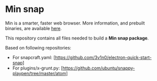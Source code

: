 # Min snap

Min is a smarter, faster web browser.
More information, and prebuilt binaries, are available [here](https://minbrowser.github.io/min/).

This repository contains all files needed to build a **Min snap package**.

Based on following repositories:
 * For snapcraft.yaml: [https://github.com/3v1n0/electron-quick-start-snap]
 * For plugins/x-grunt.py: [https://github.com/ubuntu/snappy-playpen/tree/master/atom]
